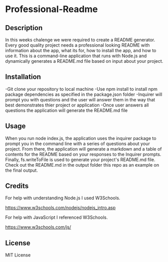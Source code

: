 # Professional-Readme


## Description

In this weeks chalenge we were required to create a README generator. Every good quality project needs a professional looking README with information about the app, what its for, how to install the app, and how to use it. This is a command-line application that runs with Node.js and dynamically generates a README.md file based on input about your project. 

## Installation 

-Git clone your repository to local machine
-Use npm install to install npm package dependencies as specified in the package.json folder
-Inquirer will prompt you with questions and the user will answer them in the way that best demonstrates thier project or application
-Once user answers all questions the application will generate the README.md file

## Usage

When you run node index.js, the application uses the inquirer package to prompt you in the command line with a series of questions about your project. From there, the application will generate a markdown and a table of contents for the README based on your responses to the Inquirer prompts. Finally, fs.writeToFile is used to generate your project's README.md file. Check out the README.md in the output folder this repo as an example on the final output.

## Credits

For help with understanding Node.js I used W3Schools.

https://www.w3schools.com/nodejs/nodejs_intro.asp

For help with JavaScript I referenced W3Schools.

https://www.w3schools.com/js/

## License

MIT License

